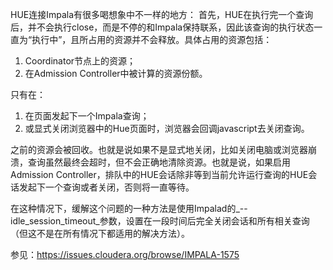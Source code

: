 HUE连接Impala有很多喝想象中不一样的地方：
首先，HUE在执行完一个查询后，并不会执行close，而是不停的和Impala保持联系，因此该查询的执行状态一直为“执行中”，且所占用的资源并不会释放。具体占用的资源包括：

1. Coordinator节点上的资源；
1. 在Admission Controller中被计算的资源份额。

只有在：

1. 在页面发起下一个Impala查询；
1. 或显式关闭浏览器中的Hue页面时，浏览器会回调javascript去关闭查询。

之前的资源会被回收。也就是说如果不是显式地关闭，比如关闭电脑或浏览器崩溃，查询虽然最终会超时，但不会正确地清除资源。也就是说，如果启用Admission Controller，排队中的HUE会话除非等到当前允许运行查询的HUE会话发起下一个查询或者关闭，否则将一直等待。

在这种情况下，缓解这个问题的一种方法是使用Impalad的_--idle_session_timeout_参数，设置在一段时间后完全关闭会话和所有相关查询（但这不是在所有情况下都适用的解决方法）。

参见：https://issues.cloudera.org/browse/IMPALA-1575
